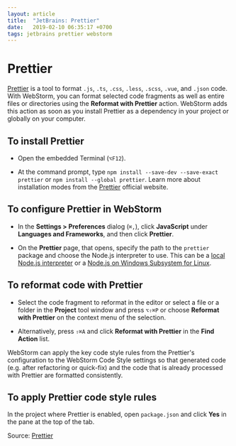 ```yaml
---
layout: article
title:  "JetBrains: Prettier"
date:   2019-02-10 06:35:17 +0700
tags: jetbrains prettier webstorm
---
```


# Prettier

[Prettier](https://prettier.io/) is a tool to format `.js`, `.ts`, `.css`, `.less`, `.scss`, `.vue`, and `.json` code. With WebStorm, you can format selected code fragments as well as entire files or directories using the **Reformat with Prettier** action. WebStorm adds this action as soon as you install Prettier as a dependency in your project or globally on your computer.

## To install Prettier

- Open the embedded Terminal (`⌥F12`).

- At the command prompt, type `npm install --save-dev --save-exact prettier` or `npm install --global prettier`. Learn more about installation modes from the [Prettier](https://prettier.io/docs/en/install.html) official website. 

## To configure Prettier in WebStorm

- In the **Settings > Preferences** dialog (`⌘,`), click **JavaScript** under **Languages and Frameworks**, and then click **Prettier**.

- On the **Prettier** page, that opens, specify the path to the `prettier` package and choose the Node.js interpreter to use. This can be a [local Node.js interpreter](https://www.jetbrains.com/help/webstorm/developing-node-js-applications.html#ws_node_configure_local_node_interpreter) or a [Node.js on Windows Subsystem for Linux](https://www.jetbrains.com/help/webstorm/developing-node-js-applications.html#ws_node_wsl).

## To reformat code with Prettier

- Select the code fragment to reformat in the editor or select a file or a folder in the **Project** tool window and press `⌥⇧⌘P` or choose **Reformat with Prettier** on the context menu of the selection.

- Alternatively, press `⇧⌘A` and click **Reformat with Prettier** in the **Find Action** list.

WebStorm can apply the key code style rules from the Prettier's configuration to the WebStorm Code Style settings so that generated code (e.g. after refactoring or quick-fix) and the code that is already processed with Prettier are formatted consistently.

## To apply Prettier code style rules

In the project where Prettier is enabled, open `package.json` and click **Yes** in the pane at the top of the tab.

Source: [Prettier](https://www.jetbrains.com/help/webstorm/prettier.html)
